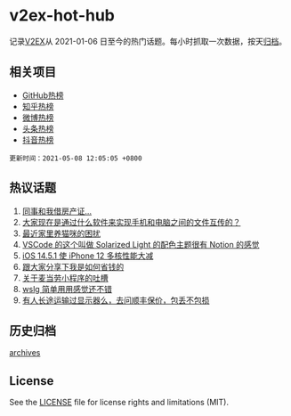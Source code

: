 # v2ex-hot-hub

 记录[V2EX](https://www.v2ex.com/)从 2021-01-06 日至今的热门话题。每小时抓取一次数据，按天[归档](archives)。
 
 ## 相关项目

- [GitHub热榜](https://github.com/snaildev/github-hot-hub)
- [知乎热榜](https://github.com/snaildev/zhihu-hot-hub)
- [微博热榜](https://github.com/snaildev/weibo-hot-hub)
- [头条热榜](https://github.com/snaildev/toutiao-hot-hub)
- [抖音热榜](https://github.com/snaildev/douyin-hot-hub)


 `更新时间：2021-05-08 12:05:05 +0800`

## 热议话题

1. [同事和我借房产证…](https://www.v2ex.com/t/775403)
1. [大家现在是通过什么软件来实现手机和电脑之间的文件互传的？](https://www.v2ex.com/t/775434)
1. [最近家里养猫咪的困扰](https://www.v2ex.com/t/775462)
1. [VSCode 的这个叫做 Solarized Light 的配色主题很有 Notion 的感觉](https://www.v2ex.com/t/775399)
1. [iOS 14.5.1 使 iPhone 12 多核性能大减](https://www.v2ex.com/t/775433)
1. [跟大家分享下我是如何省钱的](https://www.v2ex.com/t/775576)
1. [关于麦当劳小程序的吐槽](https://www.v2ex.com/t/775565)
1. [wslg 简单用用感觉还不错](https://www.v2ex.com/t/775471)
1. [有人长途运输过显示器么，去问顺丰保价，包丢不包损](https://www.v2ex.com/t/775479)

## 历史归档

[archives](archives)

## License

See the [LICENSE](LICENSE) file for license rights and limitations (MIT).

